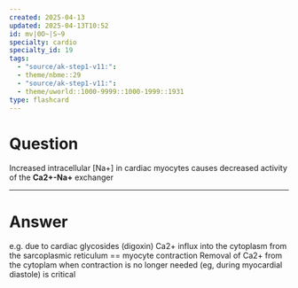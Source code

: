 ```yaml
---
created: 2025-04-13
updated: 2025-04-13T10:52
id: mv|0O~|S~9
specialty: cardio
specialty_id: 19
tags:
  - "source/ak-step1-v11:": 
  - theme/nbme::29
  - "source/ak-step1-v11:": 
  - theme/uworld::1000-9999::1000-1999::1931
type: flashcard
---
```


# Question
Increased intracellular [Na+] in cardiac myocytes causes decreased activity of the **Ca2+-Na+** exchanger

---

# Answer
e.g. due to cardiac glycosides (digoxin)    Ca2+ influx into the cytoplasm from the sarcoplasmic reticulum == myocyte contraction   Removal of Ca2+ from the cytoplam when contraction is no longer needed (eg, during myocardial diastole) is critical